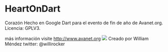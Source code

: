 ﻿HeartOnDart
===========

Corazón Hecho en Google Dart para el evento de fin de año de Avanet.org.
Licencia: GPLV3.

más información visite 
http://www.avanet.org
<img src="http://www.avanet.org/Data/Sites/1/logos/logo.png">
Creado por William Méndez
twitter: @willirocker
